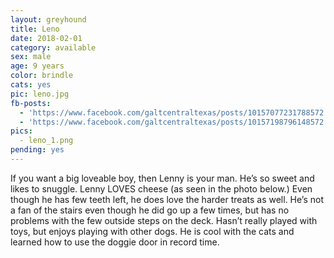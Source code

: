 ```yaml
---
layout: greyhound
title: Leno
date: 2018-02-01
category: available
sex: male
age: 9 years
color: brindle
cats: yes
pic: leno.jpg
fb-posts:
  - 'https://www.facebook.com/galtcentraltexas/posts/10157077231788572:0'
  - 'https://www.facebook.com/galtcentraltexas/posts/10157198796148572:0'
pics:
  - leno_1.png
pending: yes
---
```


If you want a big loveable boy, then Lenny is your man. He’s so sweet and likes to snuggle.
Lenny LOVES cheese (as seen in the photo below.)  Even though he has few teeth left, he does
love the harder treats as well.   He’s not a fan of the stairs even though he did go up a few
times, but has no problems with the few outside steps on the deck.  Hasn’t really played with
toys, but enjoys playing with other dogs.  He is cool with the cats and learned how to use the
doggie door in record time.
